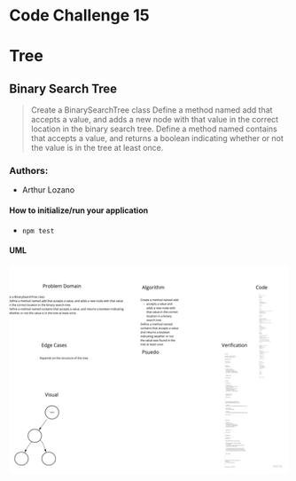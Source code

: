 # Code Challenge 15


# Tree



## Binary Search Tree

> Create a BinarySearchTree class
Define a method named add that accepts a value, and adds a new node with that value in the correct location in the binary search tree.
Define a method named contains that accepts a value, and returns a boolean indicating whether or not the value is in the tree at least once.

### Authors:
- Arthur Lozano




#### How to initialize/run your application 

- `npm test`

#### UML

![UML](./tree/assets/cc15.jpg)
